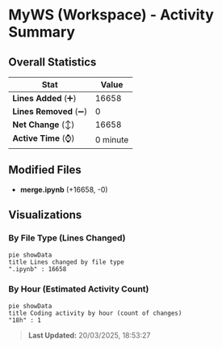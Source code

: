 # MyWS (Workspace) - Activity Summary 

## Overall Statistics

| Stat                   | Value                                                             |
| ---------------------- | ----------------------------------------------------------------- |
| **Lines Added** (➕)   | 16658                                          |
| **Lines Removed** (➖) | 0                                        |
| **Net Change** (↕)    | 16658                |
| **Active Time** (⌚)   | 0 minute |


## Modified Files
- **merge.ipynb** (+16658, -0)

## Visualizations

### By File Type (Lines Changed)

```mermaid
pie showData
title Lines changed by file type
".ipynb" : 16658
```

### By Hour (Estimated Activity Count)

```mermaid
pie showData
title Coding activity by hour (count of changes)
"18h" : 1
```


> **Last Updated:** 20/03/2025, 18:53:27